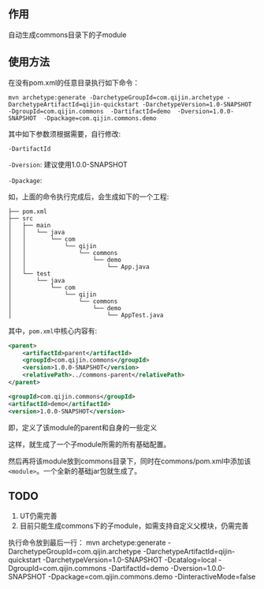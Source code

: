 ## 作用
自动生成commons目录下的子module

## 使用方法
在没有pom.xml的任意目录执行如下命令：

```
mvn archetype:generate -DarchetypeGroupId=com.qijin.archetype -DarchetypeArtifactId=qijin-quickstart -DarchetypeVersion=1.0-SNAPSHOT -DgroupId=com.qijin.commons  -DartifactId=demo  -Dversion=1.0.0-SNAPSHOT  -Dpackage=com.qijin.commons.demo
```

其中如下参数须根据需要，自行修改:

`-DartifactId`

`-Dversion`: 建议使用1.0.0-SNAPSHOT
  
`-Dpackage`: 

如，上面的命令执行完成后，会生成如下的一个工程:

```
├── pom.xml
├── src
│   ├── main
│   │   └── java
│   │       └── com
│   │           └── qijin
│   │               └── commons
│   │                   └── demo
│   │                       └── App.java
│   └── test
│       └── java
│           └── com
│               └── qijin
│                   └── commons
│                       └── demo
│                           └── AppTest.java
```

其中，`pom.xml`中核心内容有:

```xml
<parent>
    <artifactId>parent</artifactId>
    <groupId>com.qijin.commons</groupId>
    <version>1.0.0-SNAPSHOT</version>
    <relativePath>../commons-parent</relativePath>
</parent>

<groupId>com.qijin.commons</groupId>
<artifactId>demo</artifactId>
<version>1.0.0-SNAPSHOT</version>
```

即，定义了该module的parent和自身的一些定义

这样，就生成了一个子module所需的所有基础配置。

然后再将该module放到commons目录下，同时在commons/pom.xml中添加该`<module>`。一个全新的基础jar包就生成了。

## TODO
1. UT仍需完善
2. 目前只能生成commons下的子module，如需支持自定义父模块，仍需完善

执行命令放到最后一行：
mvn archetype:generate -DarchetypeGroupId=com.qijin.archetype -DarchetypeArtifactId=qijin-quickstart -DarchetypeVersion=1.0-SNAPSHOT -Dcatalog=local -DgroupId=com.qijin.commons  -DartifactId=demo  -Dversion=1.0.0-SNAPSHOT  -Dpackage=com.qijin.commons.demo -DinteractiveMode=false
